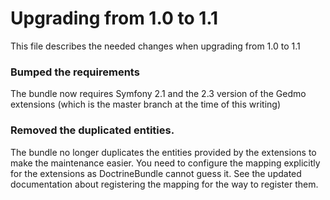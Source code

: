 Upgrading from 1.0 to 1.1
=========================

This file describes the needed changes when upgrading from 1.0 to 1.1

### Bumped the requirements

The bundle now requires Symfony 2.1 and the 2.3 version of the Gedmo extensions
(which is the master branch at the time of this writing)

### Removed the duplicated entities.

The bundle no longer duplicates the entities provided by the extensions
to make the maintenance easier. You need to configure the mapping explicitly
for the extensions as DoctrineBundle cannot guess it.
See the updated documentation about registering the mapping for the way to
register them.
